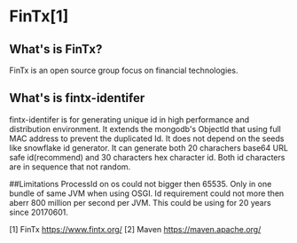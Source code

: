 # FinTx[1]

## What's is FinTx?

FinTx is an open source group focus on financial technologies.

## What's is fintx-identifer

fintx-identifer is for generating unique id in high performance and distribution environment. It extends the mongodb's ObjectId that using full MAC address to prevent the duplicated Id. It does not depend on the seeds like snowflake id generator. It can generate both 20 charachers base64 URL safe id(recommend) and 30 characters hex character id. Both id characters are in sequence that not random.

##Limitations
ProcessId on os could not bigger then 65535. Only in one bundle of same JVM when using OSGI. Id requirement could not more then aberr 800 million per second per JVM. This could be using for 20 years since 20170601.

[1] FinTx https://www.fintx.org/
[2] Maven https://maven.apache.org/
